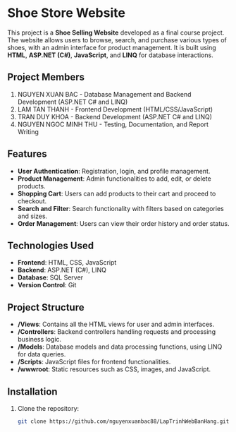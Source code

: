 # Shoe Store Website

This project is a **Shoe Selling Website** developed as a final course project. The website allows users to browse, search, and purchase various types of shoes, with an admin interface for product management. It is built using **HTML**, **ASP.NET (C#)**, **JavaScript**, and **LINQ** for database interactions.

## Project Members
1. NGUYEN XUAN BAC - Database Management and Backend Development (ASP.NET C# and LINQ)
2. LAM TAN THANH - Frontend Development (HTML/CSS/JavaScript)
3. TRAN DUY KHOA - Backend Development (ASP.NET C# and LINQ)
4. NGUYEN NGOC MINH THU - Testing, Documentation, and Report Writing

## Features
- **User Authentication**: Registration, login, and profile management.
- **Product Management**: Admin functionalities to add, edit, or delete products.
- **Shopping Cart**: Users can add products to their cart and proceed to checkout.
- **Search and Filter**: Search functionality with filters based on categories and sizes.
- **Order Management**: Users can view their order history and order status.

## Technologies Used
- **Frontend**: HTML, CSS, JavaScript
- **Backend**: ASP.NET (C#), LINQ
- **Database**: SQL Server
- **Version Control**: Git

## Project Structure
- **/Views**: Contains all the HTML views for user and admin interfaces.
- **/Controllers**: Backend controllers handling requests and processing business logic.
- **/Models**: Database models and data processing functions, using LINQ for data queries.
- **/Scripts**: JavaScript files for frontend functionalities.
- **/wwwroot**: Static resources such as CSS, images, and JavaScript.

## Installation
1. Clone the repository:
   ```bash
   git clone https://github.com/nguyenxuanbac88/LapTrinhWebBanHang.git
